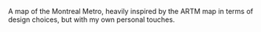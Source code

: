 A map of the Montreal Metro, heavily inspired by the ARTM map in terms of design choices, but with my own personal touches.
